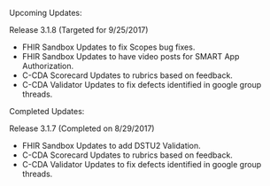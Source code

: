 
Upcoming Updates:

Release 3.1.8 (Targeted for 9/25/2017)
* FHIR Sandbox Updates to fix Scopes bug fixes.
* FHIR Sandbox Updates to have video posts for SMART App Authorization. 
* C-CDA Scorecard Updates to rubrics based on feedback.
* C-CDA Validator Updates to fix defects identified in google group threads.

Completed Updates:

Release 3.1.7 (Completed on 8/29/2017)
* FHIR Sandbox Updates to add DSTU2 Validation.
* C-CDA Scorecard Updates to rubrics based on feedback.
* C-CDA Validator Updates to fix defects identified in google group threads.
